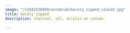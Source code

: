 ```yaml
---
image: "/v1581530959/annabrab/barely_sipped_x2zw1d.jpg"
title: barely sipped
description: charcoal, oil, acrylic on canvas

---
```

